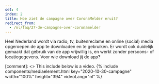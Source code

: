 ```yaml
---
set: 4
index: 2
title: Hoe ziet de campagne over CoronaMelder eruit?
redirect_from: 
  - /nl/faq/27-de-campagne-over-coronamelder
---
```

Heel Nederland wordt via radio, tv, buitenreclame en online (social) media opgeroepen de app te downloaden en te gebruiken. Er wordt ook duidelijk gemaakt dat gebruik van de app vrijwillig is, en werkt zonder persoons- of locatiegegevens. Voor wie download jij de app?

[comment]: <> This include below is a video.
{% include components/mediaelement.html key="2020-10-30-campagne" width="100%" height="394" videoLang="nl" %}
